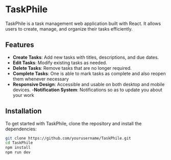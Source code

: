 # TaskPhile

TaskPhile is a task management web application built with React. It allows users to create, manage, and organize their tasks efficiently.

## Features

- **Create Tasks**: Add new tasks with titles, descriptions, and due dates.
- **Edit Tasks**: Modify existing tasks as needed.
- **Delete Tasks**: Remove tasks that are no longer required.
- **Complete Tasks**: One is able to mark tasks as complete and also reopen them whenever necessary
- **Responsive Design**: Accessible and usable on both desktop and mobile devices.
-**Notification System**: Notifications so as to update you about your work


## Installation

To get started with TaskPhile, clone the repository and install the dependencies:

```bash
git clone https://github.com/yourusername/TaskPhile.git
cd TaskPhile
npm install
npm run dev


